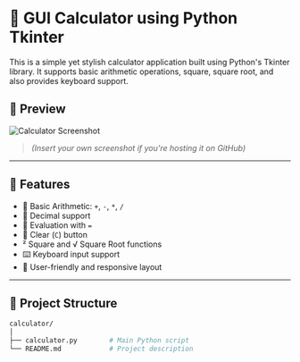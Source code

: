 # 🧮 GUI Calculator using Python Tkinter

This is a simple yet stylish calculator application built using Python's Tkinter library. It supports basic arithmetic operations, square, square root, and also provides keyboard support.

## 📸 Preview

![Calculator Screenshot](https://via.placeholder.com/300x500.png?text=Calculator+UI)

> *(Insert your own screenshot if you're hosting it on GitHub)*

---

## 🚀 Features

- 🧠 Basic Arithmetic: `+`, `-`, `*`, `/`
- 🔢 Decimal support
- 🟰 Evaluation with `=`
- 🧼 Clear (`C`) button
- ² Square and √ Square Root functions
- ⌨️ Keyboard input support
- 🎨 User-friendly and responsive layout

---

## 📁 Project Structure

```bash
calculator/
│
├── calculator.py        # Main Python script
└── README.md            # Project description
